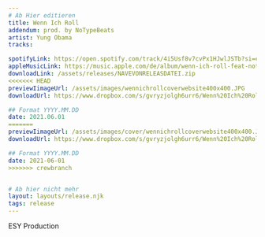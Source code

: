 ```yaml
---
# Ab Hier editieren
title: Wenn Ich Roll
addendum: prod. by NoTypeBeats
artist: Yung Obama 
tracks:

spotifyLink: https://open.spotify.com/track/4i5Usf8v7cvPx1HJwlJSTb?si=e99d2ea6d32a4e94
appleMusicLink: https://music.apple.com/de/album/wenn-ich-roll-feat-notypebeats-%E2%82%AC%24%C2%A5-single/1580566493
downloadLink: /assets/releases/NAVEVONRELEASDATEI.zip
<<<<<<< HEAD
previewIimageUrl: /assets/images/wennichrollcoverwebsite400x400.JPG
downloadUrl: https://www.dropbox.com/s/gvryzjolgh6urr6/Wenn%20Ich%20Roll.mp3?dl=0

## Format YYYY.MM.DD
date: 2021.06.01
=======
previewIimageUrl: /assets/images/cover/wennichrollcoverwebsite400x400.JPG
downloadUrl: https://www.dropbox.com/s/gvryzjolgh6urr6/Wenn%20Ich%20Roll.mp3?dl=0

## Format YYYY.MM.DD
date: 2021-06-01
>>>>>>> crewbranch


# Ab hier nicht mehr
layout: layouts/release.njk
tags: release
---
```


ESY Production